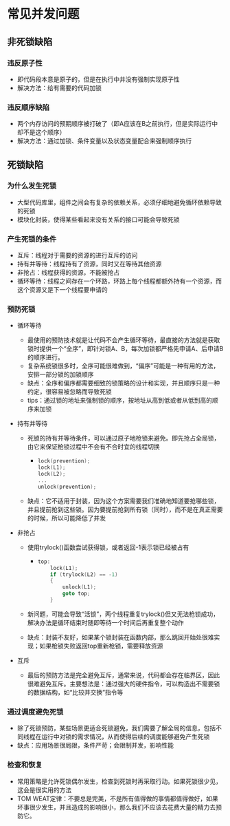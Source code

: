 # 常见并发问题

## 非死锁缺陷

### 违反原子性

- 即代码段本意是原子的，但是在执行中并没有强制实现原子性
- 解决方法：给有需要的代码加锁

### 违反顺序缺陷

- 两个内存访问的预期顺序被打破了（即A应该在B之前执行，但是实际运行中却不是这个顺序）
- 解决方法：通过加锁、条件变量以及状态变量配合来强制顺序执行

## 死锁缺陷

### 为什么发生死锁

- 大型代码库里，组件之间会有复杂的依赖关系，必须仔细地避免循环依赖导致的死锁
- 模块化封装，使得某些看起来没有关系的接口可能会导致死锁

### 产生死锁的条件

- 互斥：线程对于需要的资源的进行互斥的访问
- 持有并等待：线程持有了资源，同时又在等待其他资源
- 非抢占：线程获得的资源，不能被抢占
- 循环等待：线程之间存在一个环路，环路上每个线程都额外持有一个资源，而这个资源又是下一个线程要申请的

### 预防死锁

- 循环等待

	- 最使用的预防技术就是让代码不会产生循环等待，最直接的方法就是获取锁时提供一个“全序”，即针对锁A、B，每次加锁都严格先申请A、后申请B的顺序进行。
	- 复杂系统锁很多时，全序可能很难做到，“偏序”可能是一种有用的方法，安排一部分锁的加锁顺序
	- 缺点：全序和偏序都需要细致的锁策略的设计和实现，并且顺序只是一种约定，很容易被忽略而导致死锁
	- tips：通过锁的地址来强制锁的顺序，按地址从高到低或者从低到高的顺序来加锁

- 持有并等待

  - 死锁的持有并等待条件，可以通过原子地枪锁来避免。即先抢占全局锁，由它来保证枪锁过程中不会有不合时宜的线程切换

    - ```c++
      lock(prevention);
      lock(L1);
      lock(L2);
      ...
      unlock(prevention);
      ```

  - 缺点：它不适用于封装，因为这个方案需要我们准确地知道要抢哪些锁，并且提前抢到这些锁。因为要提前抢到所有锁（同时），而不是在真正需要的时候，所以可能降低了并发

- 非抢占

  - 使用trylock()函数尝试获得锁，或者返回-1表示锁已经被占有

    - ```c++
      top:
          lock(L1);
          if (trylock(L2) == -1) 
          {
              unlock(L1);
              goto top;
          }
      ```

  - 新问题，可能会导致“活锁”，两个线程重复trylock()但又无法枪锁成功，解决办法是循环结束时随即等待一个时间后再重复整个动作

  - 缺点：封装不友好，如果某个锁封装在函数内部，那么跳回开始处很难实现；如果枪锁失败返回top重新枪锁，需要释放资源

- 互斥

	- 最后的预防方法是完全避免互斥，通常来说，代码都会存在临界区，因此很难避免互斥。主要想法是：通过强大的硬件指令，可以构造出不需要锁的数据结构，如“比较并交换”指令等

### 通过调度避免死锁

- 除了死锁预防，某些场景更适合死锁避免，我们需要了解全局的信息，包括不同线程在运行中对锁的需求情况，从而使得后续的调度能够避免产生死锁
- 缺点：应用场景很局限，条件严苛；会限制并发，影响性能

### 检查和恢复

- 常用策略是允许死锁偶尔发生，检查到死锁时再采取行动。如果死锁很少见，这会是很实用的方法
- TOM WEAT定律：不要总是完美，不是所有值得做的事情都值得做好，如果坏事很少发生，并且造成的影响很小，那么我们不应该去花费大量的精力去预防它。


